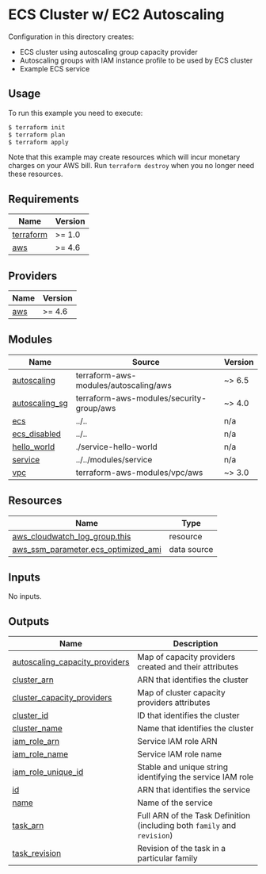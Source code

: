# ECS Cluster w/ EC2 Autoscaling

Configuration in this directory creates:

- ECS cluster using autoscaling group capacity provider
- Autoscaling groups with IAM instance profile to be used by ECS cluster
- Example ECS service

## Usage

To run this example you need to execute:

```bash
$ terraform init
$ terraform plan
$ terraform apply
```

Note that this example may create resources which will incur monetary charges on your AWS bill. Run `terraform destroy` when you no longer need these resources.

<!-- BEGINNING OF PRE-COMMIT-TERRAFORM DOCS HOOK -->
## Requirements

| Name | Version |
|------|---------|
| <a name="requirement_terraform"></a> [terraform](#requirement\_terraform) | >= 1.0 |
| <a name="requirement_aws"></a> [aws](#requirement\_aws) | >= 4.6 |

## Providers

| Name | Version |
|------|---------|
| <a name="provider_aws"></a> [aws](#provider\_aws) | >= 4.6 |

## Modules

| Name | Source | Version |
|------|--------|---------|
| <a name="module_autoscaling"></a> [autoscaling](#module\_autoscaling) | terraform-aws-modules/autoscaling/aws | ~> 6.5 |
| <a name="module_autoscaling_sg"></a> [autoscaling\_sg](#module\_autoscaling\_sg) | terraform-aws-modules/security-group/aws | ~> 4.0 |
| <a name="module_ecs"></a> [ecs](#module\_ecs) | ../.. | n/a |
| <a name="module_ecs_disabled"></a> [ecs\_disabled](#module\_ecs\_disabled) | ../.. | n/a |
| <a name="module_hello_world"></a> [hello\_world](#module\_hello\_world) | ./service-hello-world | n/a |
| <a name="module_service"></a> [service](#module\_service) | ../../modules/service | n/a |
| <a name="module_vpc"></a> [vpc](#module\_vpc) | terraform-aws-modules/vpc/aws | ~> 3.0 |

## Resources

| Name | Type |
|------|------|
| [aws_cloudwatch_log_group.this](https://registry.terraform.io/providers/hashicorp/aws/latest/docs/resources/cloudwatch_log_group) | resource |
| [aws_ssm_parameter.ecs_optimized_ami](https://registry.terraform.io/providers/hashicorp/aws/latest/docs/data-sources/ssm_parameter) | data source |

## Inputs

No inputs.

## Outputs

| Name | Description |
|------|-------------|
| <a name="output_autoscaling_capacity_providers"></a> [autoscaling\_capacity\_providers](#output\_autoscaling\_capacity\_providers) | Map of capacity providers created and their attributes |
| <a name="output_cluster_arn"></a> [cluster\_arn](#output\_cluster\_arn) | ARN that identifies the cluster |
| <a name="output_cluster_capacity_providers"></a> [cluster\_capacity\_providers](#output\_cluster\_capacity\_providers) | Map of cluster capacity providers attributes |
| <a name="output_cluster_id"></a> [cluster\_id](#output\_cluster\_id) | ID that identifies the cluster |
| <a name="output_cluster_name"></a> [cluster\_name](#output\_cluster\_name) | Name that identifies the cluster |
| <a name="output_iam_role_arn"></a> [iam\_role\_arn](#output\_iam\_role\_arn) | Service IAM role ARN |
| <a name="output_iam_role_name"></a> [iam\_role\_name](#output\_iam\_role\_name) | Service IAM role name |
| <a name="output_iam_role_unique_id"></a> [iam\_role\_unique\_id](#output\_iam\_role\_unique\_id) | Stable and unique string identifying the service IAM role |
| <a name="output_id"></a> [id](#output\_id) | ARN that identifies the service |
| <a name="output_name"></a> [name](#output\_name) | Name of the service |
| <a name="output_task_arn"></a> [task\_arn](#output\_task\_arn) | Full ARN of the Task Definition (including both `family` and `revision`) |
| <a name="output_task_revision"></a> [task\_revision](#output\_task\_revision) | Revision of the task in a particular family |
<!-- END OF PRE-COMMIT-TERRAFORM DOCS HOOK -->
